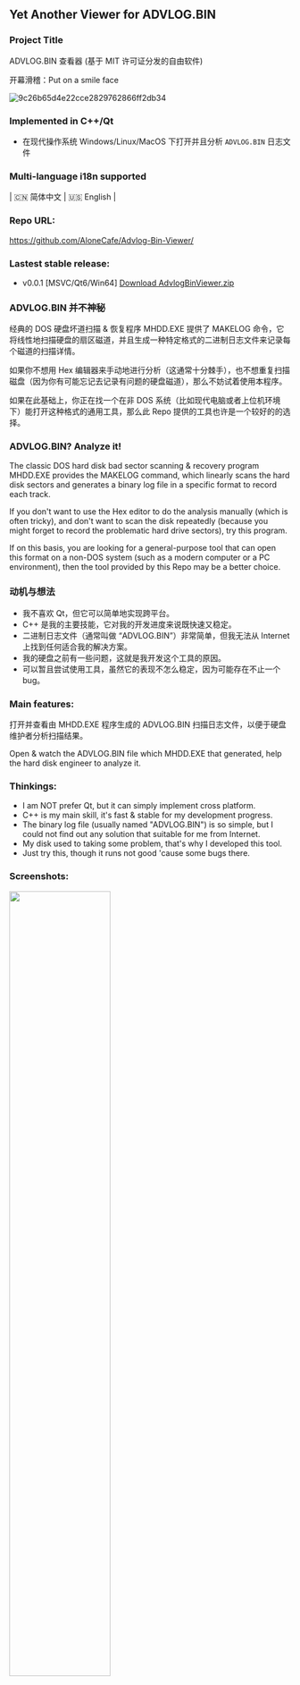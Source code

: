 ## Yet Another Viewer for ADVLOG.BIN

### Project Title
ADVLOG.BIN 查看器 (基于 MIT 许可证分发的自由软件)

开幕滑稽：Put on a smile face

![9c26b65d4e22cce2829762866ff2db34](https://user-images.githubusercontent.com/20834047/180846731-30410296-26cb-4763-a3a4-06a4c66b6880.png)

### Implemented in C++/Qt
- 在现代操作系统 Windows/Linux/MacOS 下打开并且分析 `ADVLOG.BIN` 日志文件

### Multi-language i18n supported
| 🇨🇳 简体中文 | 🇺🇸 English |

### Repo URL:
https://github.com/AloneCafe/Advlog-Bin-Viewer/

### Lastest stable release:

- v0.0.1 [MSVC/Qt6/Win64]  [Download AdvlogBinViewer.zip](https://github.com/AloneCafe/Advlog-Bin-Viewer/releases/download/0.0.1/AdvlogBinViewer.zip)

### ADVLOG.BIN 并不神秘
经典的 DOS 硬盘坏道扫描 & 恢复程序 MHDD.EXE 提供了 MAKELOG 命令，它将线性地扫描硬盘的扇区磁道，并且生成一种特定格式的二进制日志文件来记录每个磁道的扫描详情。

如果你不想用 Hex 编辑器来手动地进行分析（这通常十分棘手），也不想重复扫描磁盘（因为你有可能忘记去记录有问题的硬盘磁道），那么不妨试着使用本程序。

如果在此基础上，你正在找一个在非 DOS 系统（比如现代电脑或者上位机环境下）能打开这种格式的通用工具，那么此 Repo 提供的工具也许是一个较好的的选择。

### ADVLOG.BIN? Analyze it!

The classic DOS hard disk bad sector scanning & recovery program MHDD.EXE provides the MAKELOG command, which linearly scans the hard disk sectors and generates a binary log file in a specific format to record each track.

If you don't want to use the Hex editor to do the analysis manually (which is often tricky), and don't want to scan the disk repeatedly (because you might forget to record the problematic hard drive sectors), try this program.

If on this basis, you are looking for a general-purpose tool that can open this format on a non-DOS system (such as a modern computer or a PC environment), then the tool provided by this Repo may be a better choice.

### 动机与想法

- 我不喜欢 Qt，但它可以简单地实现跨平台。
- C++ 是我的主要技能，它对我的开发进度来说既快速又稳定。
- 二进制日志文件（通常叫做 “ADVLOG.BIN”）非常简单，但我无法从 Internet 上找到任何适合我的解决方案。
- 我的硬盘之前有一些问题，这就是我开发这个工具的原因。
- 可以暂且尝试使用工具，虽然它的表现不怎么稳定，因为可能存在不止一个 bug。

### Main features:

打开并查看由 MHDD.EXE 程序生成的 ADVLOG.BIN 扫描日志文件，以便于硬盘维护者分析扫描结果。

Open & watch the ADVLOG.BIN file which MHDD.EXE that generated, help the hard disk engineer to analyze it.

### Thinkings:
- I am NOT prefer Qt, but it can simply implement cross platform.
- C++ is my main skill, it's fast & stable for my development progress.
- The binary log file (usually named "ADVLOG.BIN") is so simple, but I could not find out any solution that suitable for me from Internet.
- My disk used to taking some problem, that's why I developed this tool.
- Just try this, though it runs not good 'cause some bugs there.

### Screenshots:

<img src=https://user-images.githubusercontent.com/20834047/180843419-80ada95a-a2a6-4123-8df4-af9fd953e832.png width=60% />

<img src=https://user-images.githubusercontent.com/20834047/180843469-012dfc94-eb6f-4f01-877b-5dc3689f7871.png width=60% />


### Non-profit advice: 
作为替代，个人建议使用 Victoria 程序来扫描并修复现代操作系统环境下的硬盘扇区。

As an alternative, I personally recommend using the Victoria program to scan and repair hard drive sectors in modern OS.

Victoria (Russian): https://hdd.by/victoria/

### References: 

[https://real-world-systems.com/docs/MHDD_en_manual.html](https://real-world-systems.com/docs/MHDD_en_manual.html)

[https://hddguru.com/software/2005.10.02-MHDD/](https://hddguru.com/software/2005.10.02-MHDD/)

（参考文献链接）
